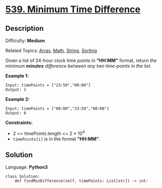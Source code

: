 # [539\. Minimum Time Difference](https://leetcode.com/problems/minimum-time-difference/)

## Description

Difficulty: **Medium**

Related Topics: [Array](https://leetcode.com/tag/array/), [Math](https://leetcode.com/tag/math/), [String](https://leetcode.com/tag/string/), [Sorting](https://leetcode.com/tag/sorting/)

Given a list of 24-hour clock time points in **"HH:MM"** format, return _the minimum **minutes** difference between any two time-points in the list_.

**Example 1:**

```
Input: timePoints = ["23:59","00:00"]
Output: 1
```

**Example 2:**

```
Input: timePoints = ["00:00","23:59","00:00"]
Output: 0
```

**Constraints:**

*   2 <= timePoints.length <= 2 * 10<sup>4</sup>
*   `timePoints[i]` is in the format **"HH:MM"**.


## Solution

Language: **Python3**

```python3
class Solution:
    def findMinDifference(self, timePoints: List[str]) -> int:
        
```

